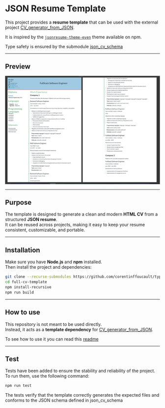 # JSON Resume Template

This project provides a **resume template** that can be used with the external project [CV_generator_from_JSON](https://github.com/corentinffoucault/CV_generator_from_JSON).

It is inspired by the [`jsonresume-theme-even`](https://www.npmjs.com/package/jsonresume-theme-even) theme available on npm.

Type safety is ensured by the submodule [json_cv_schema](https://github.com/corentinffoucault/json_cv_schema)

---

## Preview

![Preview](readMeResource/cv_preview_pdf.PNG)

---

## Purpose

The template is designed to generate a clean and modern **HTML CV** from a structured **JSON resume**.  
It can be reused across projects, making it easy to keep your resume consistent, customizable, and portable.

---

## Installation

Make sure you have **Node.js** and **npm** installed.  
Then install the project and dependencies:

```bash
git clone --recurse-submodules https://github.com/corentinffoucault/typescript_cv_template.git
cd full-cv-template
npm install-recursive
npm run build
``` 

---

## How to use

This repository is not meant to be used directly.  
Instead, it acts as a **template dependency** for [CV_generator_from_JSON](https://github.com/corentinffoucault/CV_generator_from_JSON).

To see how to use it you can read this [readme](https://github.com/corentinffoucault/CV_generator_from_JSON)

---

## Test

Tests have been added to ensure the stability and reliability of the project.
To run them, use the following command:

```bash
npm run test
```

The tests verify that the template correctly generates the expected files and conforms to the JSON schema defined in json_cv_schema